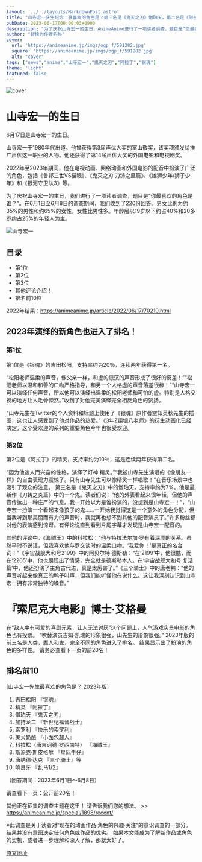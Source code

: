 ```yaml
---
layout: '../../layouts/MarkdownPost.astro'
title: "山寺宏一庆生纪念！最喜欢的角色是？第三名是《鬼灭之刃》憎珀天，第二名是《阿拉丁》Genie，第一名是《银魂》吉田松阳 ＜23年版＞"
pubDate: 2023-06-17T00:00:03+0900
description: "为了庆祝山寺宏一的生日，AnimeAnime进行了一项读者调查，题目是“您最喜欢的扮演角色是哪个？”去年也进行了同样的调查。下面公布结果。"
author: "替换为作者名称"
cover:
  url: 'https://animeanime.jp/imgs/ogp_f/591282.jpg'
  square: 'https://animeanime.jp/imgs/ogp_f/591282.jpg'
  alt: "cover"
tags: ["news","anime","山寺宏一","鬼灭之刃","阿拉丁","银魂"]
theme: 'light'
featured: false
---
```


![cover](https://animeanime.jp/imgs/ogp_f/591282.jpg)

# 山寺宏一的生日

6月17日是山寺宏一的生日。

山寺宏一于1980年代出道。他曾获得第3届声优大奖的富山敬奖，该奖项颁发给推广声优这一职业的人物。他还获得了第14届声优大奖的外国电影和电视剧奖。 

2022年至2023年期间，他在电视动画、网络动画和外国电影的配音中扮演了广泛的角色，包括《鲁邦三世VS猫眼》、《鬼灭之刃 刀铸之里篇》、《雄狮少年/狮子少年》和《银河守卫队3》等。

为了庆祝山寺宏一的生日，我们进行了一项读者调查，题目是“你最喜欢的角色是谁？”。在6月1日至6月8日的调查期间，我们收到了220份回答。男女比例为约35%的男性和约65%的女性，女性比男性多。年龄层以19岁以下约占40%和20多岁约占25%的年轻人为主。

![山寺宏一](https://animeanime.jp/imgs/zoom/591446.jpg)
## 目录

- 第1位
- 第2位
- 第3位
- 其他评论介绍！
- 排名前10位

2022年结果：https://animeanime.jp/article/2022/06/17/70210.html

## 2023年演绎的新角色也进入了排名！

### 第1位

第1位是《银魂》的吉田松阳，支持率约为20％，连续两年获得第一名。

“松阳老师温柔的声音，像父亲一样，和虚的低沉的声音形成了很好的反差！”“松阳老师以温和和善的口吻严格指导，和另一个人格虚的声音落差很棒！”“山寺宏一可以演绎任何声音，所以他可以演绎出温柔的松阳老师和可怕的虚。特别是人格交换的地方让人毛骨悚然。”收到了对他完美演绎完全相反角色的赞扬。

“山寺先生在Twitter的个人资料和标题上使用了《银魂》原作者空知英秋先生的插图，这也让人感受到了他对作品的热爱。”《3年Z组银八老师》的衍生动画化已经决定，这个受欢迎的系列的重要角色今年也很受欢迎。

### 第2位

第2位是《阿拉丁》的精灵，支持率约为10％，这是连续两年获得第二名。

“因为他迷人而兴奋的性格，演绎了灯神·精灵。”“我被山寺先生演唱的《像朋友一样》的自由表现力震惊了。只有山寺先生可以像精灵一样唱歌！”在音乐场景中也吸引了观众的注意。
第三名是《鬼灭之刃》中的憎珀天，支持率约为7%。他是最新作《刀铸之炎篇》中的一个鬼。读者们说：“他的外表看起来很年轻，但他的声音传达出一种庄严的气息。我一开始以为是谁扮演的，没想到是山寺宏一！”，“山寺宏一扮演一个看起来像孩子的鬼……一开始我觉得这是一个意外的角色分配，但当我听到那美丽而有力的声音时，我就再也想不到其他的配音演员了。”许多粉丝都对他的表演感到惊讶。有评论说直到看到片尾字幕才发现是山寺宏一配音的。

其他的评论中，《海贼王》中的科拉松：“他与特拉法尔加·罗有着深厚的关系。虽然平时不说话，但我喜欢他与罗交谈时的温柔口吻。‘我爱你！’是真正的名台词！”《宇宙战舰大和号2199》中的阿贝尔特·德斯勒：“在‘2199’中，他很酷，而在‘2205’中，他也展现出了情感，完全就是德斯勒本人。在‘宇宙战舰大和号 复活篇’中，他还扮演了主角古代进，真是太厉害了。”《三个骑士》中的唐老鸭：“他的声音听起来像真正的鸭子叫声，但我们能听懂他在说什么。这让我深刻认识到山寺宏一拥有非常独特的嗓音。”
# 『索尼克大电影』博士·艾格曼

在“敌人中有可爱的喜剧元素，让人无法讨厌”这个问题上，人气游戏实景电影的角色也有投票。 “吹替演员吉姆·凯瑞的形象很强，山先生的形象很强。” 2023年版的前三名是人类，魔人和鬼，完全不同的角色进入了排名。 结果显示出了扮演的角色的多样性。 请务必查看下一页的前20名！

## 排名前10

[山寺宏一先生最喜欢的角色是？ 2023年版]

1. 吉田松阳 『银魂』
2. 精灵 『阿拉丁』
3. 憎珀天 『鬼灭之刃』
4. 加持龙二 『新世纪福音战士』
5. 索罗利 『快乐的索罗利』
6. 美犬奶酪 『小面包超人』
7. 科拉松（唐吉诃德·罗西南特） 『海贼王』
7. 斯派克·斯皮格尔 『星际牛仔』
9. 唐纳德·达克 『三个骑士』等
10. 响良牙 『乱马1/2』

（回答期间：2023年6月1日〜6月8日）

请查看下一页：公开前20名！

其他正在征集的调查主题在这里！ 请告诉我们您的想法。 >> https://animeanime.jp/special/1898/recent/

※此调查是关于读者对“现在的动画作品·角色的兴趣·关注”的意识调查的一部分。 结果并没有意图决定任何角色或作品的优劣。 如果本文能成为了解新作品或角色的契机，或者进一步理解和深入了解，那就太好了。

  [原文地址](https://animeanime.jp/article/2023/06/17/77974.html)